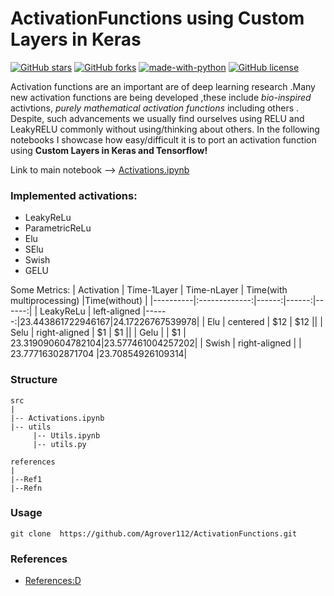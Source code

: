 # ActivationFunctions using Custom Layers in Keras
[![GitHub stars](https://img.shields.io/github/stars/UROP-X/ActivationFunctions)](https://github.com/UROP-X/ActivationFunctions/stargazers)
[![GitHub forks](https://img.shields.io/github/forks/UROP-X/ActivationFunctions)](https://github.com/UROP-X/ActivationFunctions/network)
[![made-with-python](https://img.shields.io/badge/Made%20with-Python-1f425f.svg)](https://www.python.org/)
[![GitHub license](https://img.shields.io/github/license/UROP-X/ActivationFunctions)](https://github.com/UROP-X/ActivationFunctions/blob/master/LICENSE)




Activation functions are an important are of deep learning research .Many new activation functions are being developed ,these include *bio-inspired* activtions, *purely mathematical activation functions* including others . Despite, such advancements we usually find ourselves using RELU and LeakyRELU commonly without using/thinking about others.
In the following notebooks I showcase how easy/difficult it is to port an activation function using **Custom Layers in Keras and Tensorflow!**


Link to main notebook --> [Activations.ipynb](https://github.com/Agrover112/ActivationFunctions/blob/master/src/Activation-Functions(GELU%2CSELU%2CELU%2CLeakyReLU%2CPRELU).ipynb)

### Implemented activations:
 
- LeakyReLu
- ParametricReLu
- Elu
- SElu
- Swish
- GELU

Some Metrics:
| Activation   |    Time-1Layer     |  Time-nLayer | Time(with multiprocessing) |Time(without) |
|----------|:-------------:|------:|------:|------:|
| LeakyReLu |  left-aligned |------:|23.443861722946167|24.17226767539978|
| Elu |    centered   |   $12 |  $12 ||
| Selu | right-aligned |    $1 |  $1 ||
| Gelu |  |    $1 |  23.319090604782104|23.577461004257202|
| Swish | right-aligned |  | 23.77716302871704 |23.70854926109314|
### Structure
 ```  
src
|
|-- Activations.ipynb
|-- utils
      |-- Utils.ipynb
      |-- utils.py
      
references
|
|--Ref1
|--Refn

```

###  Usage
 ``` 
 git clone  https://github.com/Agrover112/ActivationFunctions.git
```

### References
- [References:D](https://github.com/Agrover112/ActivationFunctions/tree/master/references)
